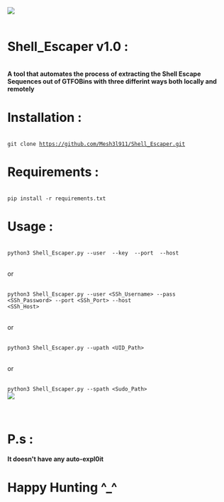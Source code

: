 ![](Sub_images/sub_logo.jpg)  <br>
<br>

# Shell_Escaper v1.0 :

<br><b>A tool that automates the process of extracting the Shell Escape Sequences out of GTFOBins with three differint ways both locally and remotely </b>
<br>

# Installation : 
<br><code>git clone https://github.com/Mesh3l911/Shell_Escaper.git</code>
<br>

# Requirements :
<br>
<code>pip install -r requirements.txt</code>
<br>

# Usage :
<br>
<code>python3 Shell_Escaper.py --user <SSh_Username> --key <SShPrivateKey_Path> --port <SSh_Port> --host <SSh_Host></code>
<br>
<br>

or
<br>
<br>

<code>python3 Shell_Escaper.py --user <SSh_Username> --pass <SSh_Password> --port <SSh_Port> --host <SSh_Host></code>
<br>
<br>

or
<br>
<br>

<code>python3 Shell_Escaper.py --upath <UID_Path></code>
<br>
<br>

or
<br>
<br>

<code>python3 Shell_Escaper.py --spath <Sudo_Path></code>
<br>
![](Shell_Escaper_images/usage)  <br><br>
<br>

# P.s :
<b>It doesn't have any auto-expl0it<b> 

# Happy Hunting ^_^ 
